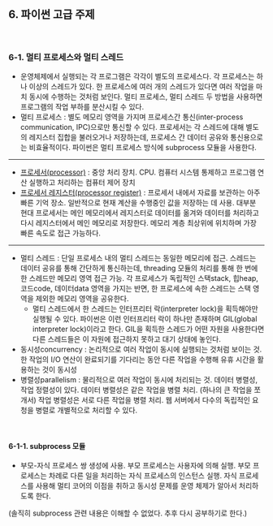## 6. 파이썬 고급 주제

<br>

### 6-1. 멀티 프로세스와 멀티 스레드

- 운영체제에서 실행되는 각 프로그램은 각각이 별도의 프로세스다. 각 프로세스는 하나 이상의 스레드가 있다. 한 프로세스에 여러 개의 스레드가 있다면 여러 작업을 마치 동시에 수행하는 것처럼 보인다. 멀티 프로세스, 멀티 스레드 두 방법을 사용하면 프로그램의 작업 부하를 분산시킬 수 있다.
- 멀티 프로세스 : 별도 메모리 영역을 가지며 프로세스간 통신(inter-process communication, IPC)으로만 통신할 수 있다. 프로세서는 각 스레드에 대해 별도의 레지스터 집합을 불러오거나 저장하는데, 프로세스 간 데이터 공유와 통신용으로는 비효율적이다. 파이썬은 멀티 프로세스 방식에 subprocess 모듈을 사용한다.

---

- [프로세서(processor)](https://ko.wikipedia.org/wiki/%EC%A4%91%EC%95%99_%EC%B2%98%EB%A6%AC_%EC%9E%A5%EC%B9%98) : 중앙 처리 장치. CPU. 컴퓨터 시스템 통제하고 프로그램 연산 실행하고 처리하는 컴퓨터 제어 장치
- [프로세서 레지스터(processor register)](https://ko.wikipedia.org/wiki/%ED%94%84%EB%A1%9C%EC%84%B8%EC%84%9C_%EB%A0%88%EC%A7%80%EC%8A%A4%ED%84%B0) : 프로세서 내에서 자료를 보관하는 아주 빠른 기억 장소. 일반적으로 현재 계산을 수행중인 값을 저장하는 데 사용. 대부분 현대 프로세서는 메인 메모리에서 레지스터로 데이터를 옮겨와 데이터를 처리하고 다시 레지스터에서 메인 메모리로 저장한다. 메모리 계층 최상위에 위치하며 가장 빠른 속도로 접근 가능하다. 

---

- 멀티 스레드 : 단일 프로세스 내의 멀티 스레드는 동일한 메모리에 접근. 스레드는 데이터 공유를 통해 간단하게 통신하는데, threading 모듈의 처리를 통해 한 번에 한 스레드만 메모리 영역 접근 가능. 각 프로세스가 독립적인 스택stack, 힙heap, 코드code, 데이터data 영역을 가지는 반면, 한 프로세스에 속한 스레드는 스택 영역을 제외한 메모리 영역을 공유한다. 
  - 멀티 스레드에서 한 스레드는 인터프리터 락(interpreter lock)을 획득해야만 실행될 수 있다. 파이썬은 이런 인터프리터 락이 하나만 존재하며 GIL(global interpreter lock)이라고 한다. GIL을 획득한 스레드가 어떤 자원을 사용한다면 다른 스레드들은 이 자원에 접근하지 못하고 대기 상태에 놓인다.
- 동시성concurrency : 논리적으로 여러 작업이 동시에 실행되는 것처럼 보이는 것. 한 작업의 I/O 연산이 완료되기를 기다리는 동안 다른 작업을 수행해 유휴 시간을 활용하는 것이 동시성
- 병렬성parallelism : 물리적으로 여러 작업이 동시에 처리되는 것. 데이터 병렬성, 작업 정렬성이 있다. 데이터 병렬성은 같은 작업을 병렬 처리. (하나의 큰 작업을 쪼개서) 작업 병렬성은 서로 다른 작업을 병렬 처리. 웹 서버에서 다수의 독립적인 요청을 병렬로 개별적으로 처리할 수 있다.

<br>

#### 6-1-1. subprocess 모듈

- 부모-자식 프로세스 쌍 생성에 사용. 부모 프로세스는 사용자에 의해 실행. 부모 프로세스는 차례로 다른 일을 처리하는 자식 프로세스의 인스턴스 실행. 자식 프로세스를 사용해 멀티 코어의 이점을 취하고 동시성 문제를 운영 체제가 알아서 처리하도록 한다. 

(솔직히 subprocess 관련 내용은 이해할 수 없었다. 추후 다시 공부하기로 한다.)